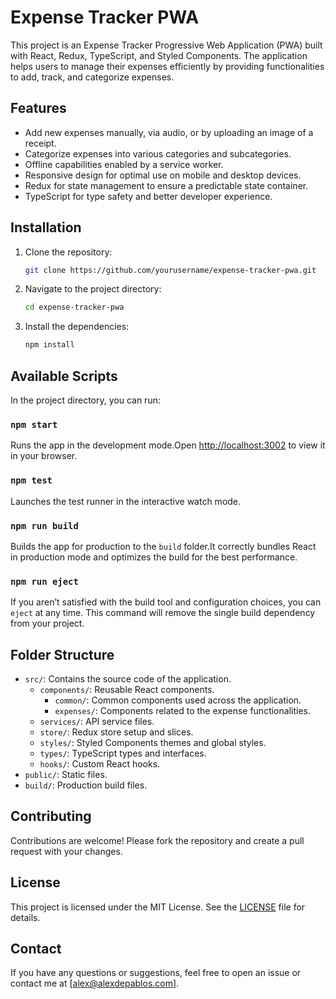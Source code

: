 
# Expense Tracker PWA

This project is an Expense Tracker Progressive Web Application (PWA) built with React, Redux, TypeScript, and Styled Components. The application helps users to manage their expenses efficiently by providing functionalities to add, track, and categorize expenses.

## Features

- Add new expenses manually, via audio, or by uploading an image of a receipt.
- Categorize expenses into various categories and subcategories.
- Offline capabilities enabled by a service worker.
- Responsive design for optimal use on mobile and desktop devices.
- Redux for state management to ensure a predictable state container.
- TypeScript for type safety and better developer experience.

## Installation

1. Clone the repository:
    ```sh
    git clone https://github.com/yourusername/expense-tracker-pwa.git
    ```
2. Navigate to the project directory:
    ```sh
    cd expense-tracker-pwa
    ```
3. Install the dependencies:
    ```sh
    npm install
    ```

## Available Scripts

In the project directory, you can run:

### `npm start`

Runs the app in the development mode.Open [http://localhost:3002](http://localhost:3002) to view it in your browser.

### `npm test`

Launches the test runner in the interactive watch mode.

### `npm run build`

Builds the app for production to the `build` folder.It correctly bundles React in production mode and optimizes the build for the best performance.

### `npm run eject`

If you aren’t satisfied with the build tool and configuration choices, you can `eject` at any time. This command will remove the single build dependency from your project.

## Folder Structure

- `src/`: Contains the source code of the application.
  - `components/`: Reusable React components.
    - `common/`: Common components used across the application.
    - `expenses/`: Components related to the expense functionalities.
  - `services/`: API service files.
  - `store/`: Redux store setup and slices.
  - `styles/`: Styled Components themes and global styles.
  - `types/`: TypeScript types and interfaces.
  - `hooks/`: Custom React hooks.
- `public/`: Static files.
- `build/`: Production build files.

## Contributing

Contributions are welcome! Please fork the repository and create a pull request with your changes.

## License

This project is licensed under the MIT License. See the [LICENSE](LICENSE) file for details.

## Contact

If you have any questions or suggestions, feel free to open an issue or contact me at [alex@alexdepablos.com].
